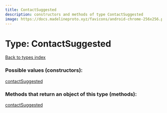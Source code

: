 ```yaml
---
title: ContactSuggested
description: constructors and methods of type ContactSuggested
image: https://docs.madelineproto.xyz/favicons/android-chrome-256x256.png
---
```

# Type: ContactSuggested
[Back to types index](index.md)



### Possible values (constructors):

[contactSuggested](../constructors/contactSuggested.md)  



### Methods that return an object of this type (methods):



[contactSuggested](../constructors/contactSuggested.md)  

